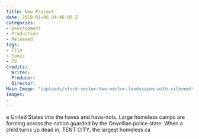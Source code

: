 ```yaml
---
title: New Project
date: 2019-01-06 04:46:00 Z
categories:
- Development
- Production
- Released
tags:
- Film
- Comic
- TV
Credits:
  Writer: 
  Producer: 
  Director: 
Main Image: "/uploads/stock-vector-two-vector-landscapes-with-silhouettes-of-forest-and-distant-mountain-ridges-illustration-of-632040476.jpg"
Images:
- 
---
```


e United States into the haves and have-nots. Large homeless camps are forming across the nation guarded by the Orwellian police state. When a child turns up dead in, TENT CITY, the largest homeless ca